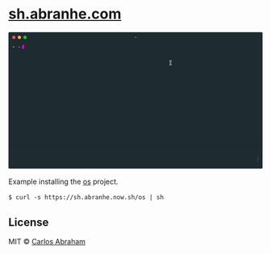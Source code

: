 # [sh.abranhe.com](https://sh.abranhe.com)

![](example.gif)

Example installing the [os](https://github.com/abranhe/os) project.

```
$ curl -s https://sh.abranhe.now.sh/os | sh
```

## License

MIT © [Carlos Abraham](https://github.com/abranhe)